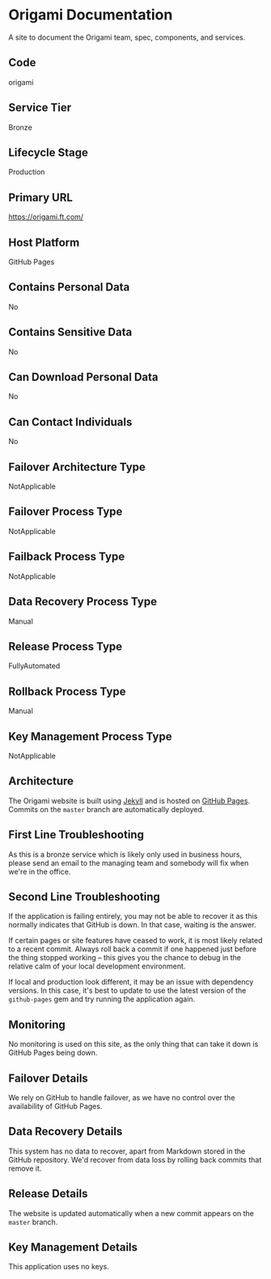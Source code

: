 <!--
    Written in the format prescribed by https://github.com/Financial-Times/runbook.md.
    Any future edits should abide by this format.
-->
# Origami Documentation

A site to document the Origami team, spec, components, and services.

## Code

origami

## Service Tier

Bronze

## Lifecycle Stage

Production

## Primary URL

https://origami.ft.com/

## Host Platform

GitHub Pages

## Contains Personal Data

No

## Contains Sensitive Data

No

## Can Download Personal Data

No

## Can Contact Individuals

No

## Failover Architecture Type

NotApplicable

## Failover Process Type

NotApplicable

## Failback Process Type

NotApplicable

## Data Recovery Process Type

Manual

## Release Process Type

FullyAutomated

## Rollback Process Type

Manual

## Key Management Process Type

NotApplicable

## Architecture

The Origami website is built using [Jekyll](http://jekyllrb.com/) and is hosted on [GitHub Pages](https://pages.github.com/). Commits on the `master` branch are automatically deployed.

## First Line Troubleshooting

As this is a bronze service which is likely only used in business hours, please send an email to the managing team and somebody will fix when we're in the office.

## Second Line Troubleshooting

If the application is failing entirely, you may not be able to recover it as this normally indicates that GitHub is down. In that case, waiting is the answer.

If certain pages or site features have ceased to work, it is most likely related to a recent commit. Always roll back a commit if one happened just before the thing stopped working – this gives you the chance to debug in the relative calm of your local development environment.

If local and production look different, it may be an issue with dependency versions. In this case, it's best to update to use the latest version of the `github-pages` gem and try running the application again.

## Monitoring

No monitoring is used on this site, as the only thing that can take it down is GitHub Pages being down.

## Failover Details

We rely on GitHub to handle failover, as we have no control over the availability of GitHub Pages.

## Data Recovery Details

This system has no data to recover, apart from Markdown stored in the GitHub repository. We'd recover from data loss by rolling back commits that remove it.

## Release Details

The website is updated automatically when a new commit appears on the `master` branch.

## Key Management Details

This application uses no keys.

